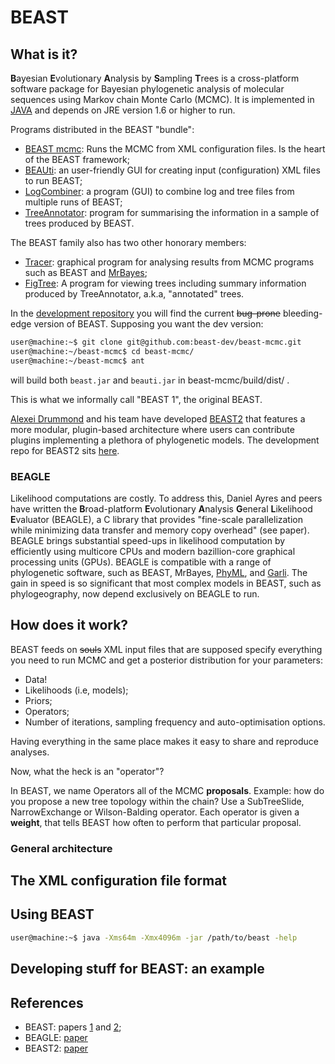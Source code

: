 # BEAST

## What is it?
**B**ayesian **E**volutionary **A**nalysis by **S**ampling **T**rees is a cross-platform software package for Bayesian phylogenetic analysis of molecular sequences using Markov chain Monte Carlo (MCMC).
It is implemented in [JAVA](http://docs.oracle.com/javase/8/) and depends on JRE version 1.6 or higher to run.

Programs distributed in the BEAST "bundle":
- [BEAST mcmc](http://beast.bio.ed.ac.uk/BEAST): Runs the MCMC from XML configuration files. Is the heart of the BEAST framework;
- [BEAUti](http://beast.bio.ed.ac.uk/BEAUti): an user-friendly GUI for creating input (configuration) XML files to run BEAST;
- [LogCombiner](http://beast.bio.ed.ac.uk/LogCombiner): a program (GUI) to combine log and tree files from multiple runs of BEAST;
- [TreeAnnotator](http://beast.bio.ed.ac.uk/TreeAnnotator): program for summarising the information in a sample of trees produced by BEAST.

The BEAST family also has two other honorary members:
- [Tracer](http://beast.bio.ed.ac.uk/Tracer): graphical program for analysing results from MCMC programs such as BEAST and [MrBayes](http://mrbayes.sourceforge.net/);
- [FigTree](http://beast.bio.ed.ac.uk/FigTree): A program for viewing trees including summary information produced by TreeAnnotator, a.k.a, "annotated" trees.

In the [development repository](https://github.com/beast-dev/beast-mcmc) you will find the current ~~bug-prone~~  bleeding-edge version of BEAST.
Supposing you want the dev version:
```bash
user@machine:~$ git clone git@github.com:beast-dev/beast-mcmc.git
user@machine:~/beast-mcmc$ cd beast-mcmc/
user@machine:~/beast-mcmc$ ant
```
will build both `beast.jar` and `beauti.jar` in beast-mcmc/build/dist/ . 

This is what we informally call "BEAST 1", the original BEAST. 

[Alexei Drummond](http://compevol.auckland.ac.nz/dr-alexei-drummond/) and his team have developed [BEAST2](http://beast2.org/) that features a more modular, plugin-based architecture where users can contribute plugins implementing a plethora of phylogenetic models.
The development repo for BEAST2 sits [here](https://github.com/compevol/beast2).

### BEAGLE

Likelihood computations are costly. To address this, Daniel Ayres and peers have written the **B**road-platform **E**volutionary **A**nalysis **G**eneral **L**ikelihood **E**valuator (BEAGLE), a C library that provides "fine-scale parallelization while minimizing data transfer and memory copy overhead" (see paper).
BEAGLE brings substantial speed-ups in likelihood computation by efficiently using multicore CPUs and modern bazillion-core graphical processing units (GPUs).
BEAGLE is compatible with a range of phylogenetic software, such as BEAST, MrBayes, [PhyML](), and [Garli]().
The gain in speed is so significant that most complex models in BEAST, such as phylogeography,  now depend exclusively on BEAGLE to run.


## How does it work?
BEAST feeds on ~~souls~~ XML input files that are supposed specify everything you need to run MCMC and get a posterior distribution for your parameters:
- Data!
- Likelihoods (i.e, models);
- Priors;
- Operators;
- Number of iterations, sampling frequency and auto-optimisation options.

Having everything in the same place makes it easy to share and reproduce analyses.

Now, what the heck is an "operator"?

In BEAST, we name Operators all of the MCMC **proposals**.
Example: how do you propose a new tree topology within the chain? Use a SubTreeSlide, NarrowExchange or Wilson-Balding operator.
Each operator is given a **weight**, that tells BEAST how often to perform that particular proposal.

### General architecture
## The XML configuration file format

## Using BEAST
```bash
user@machine:~$ java -Xms64m -Xmx4096m -jar /path/to/beast -help
```
## Developing stuff for BEAST: an example

## References
- BEAST: papers [1](http://www.biomedcentral.com/1471-2148/7/214) and [2](http://mbe.oxfordjournals.org/content/29/8/1969);
- BEAGLE: [paper](http://sysbio.oxfordjournals.org/content/61/1/170)
- BEAST2: [paper](http://journals.plos.org/ploscompbiol/article?id=10.1371/journal.pcbi.1003537)
